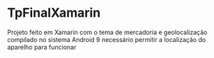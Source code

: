 # TpFinalXamarin

Projeto feito em Xamarin com o tema de mercadoria e geolocalização 
compilado no sistema Android 9 
necessário permitir a localização do aparelho para funcionar
